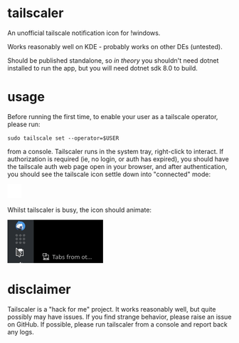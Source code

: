 # tailscaler

An unofficial tailscale notification icon for !windows.

Works reasonably well on KDE - probably works on other DEs (untested).

Should be published standalone, so _in theory_ you shouldn't need dotnet
installed to run the app, but you will need dotnet sdk 8.0 to build.

# usage

Before running the first time, to enable your user as a tailscale operator,
please run:
```
sudo tailscale set --operator=$USER
```

from a console. Tailscaler runs in the system tray, right-click to interact.
If authorization is required (ie, no login, or auth has expired), you should
have the tailscale auth web page open in your browser, and after authentication,
you should see the tailscale icon settle down into "connected" mode:

<img src="./src/tailscaler/img/connected-light.png" width=32 height=32/>

Whilst tailscaler is busy, the icon should animate:

<img src="./src/tailscaler/img/connecting-animation.gif"/>


# disclaimer
Tailscaler is a "hack for me" project. It works reasonably well, but quite
possibly may have issues. If you find strange behavior, please raise an issue
on GitHub. If possible, please run tailscaler from a console and report back
any logs.
